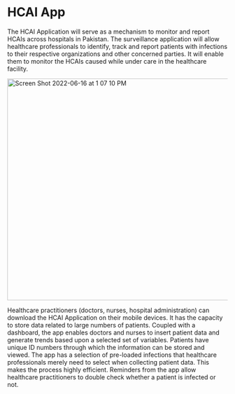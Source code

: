 # HCAI App

The HCAI Application will serve as a mechanism to monitor and report HCAIs across hospitals in Pakistan. The surveillance application will allow healthcare professionals to identify, track and report patients with infections to their respective organizations and other concerned parties. It will enable them to monitor the HCAIs caused while under care in the healthcare facility.  

<img width="507" alt="Screen Shot 2022-06-16 at 1 07 10 PM" src="https://user-images.githubusercontent.com/743962/178272320-4b21f949-3858-4318-af81-ee166a40e980.png">

Healthcare practitioners (doctors, nurses, hospital administration) can download the HCAI Application on their mobile devices. It has the capacity to store data related to large numbers of patients. Coupled with a dashboard, the app enables doctors and nurses to insert patient data and generate trends based upon a selected set of variables. Patients have unique ID numbers through which the information can be stored and viewed. The app has a selection of pre-loaded infections that healthcare professionals merely need to select when collecting patient data. This makes the process highly efficient. Reminders from the app allow healthcare practitioners to double check whether a patient is infected or not.
